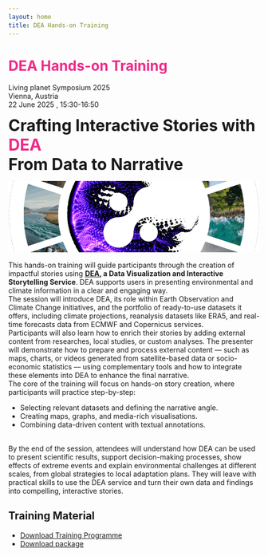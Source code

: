 ```yaml
---
layout: home
title: DEA Hands-on Training
---
```


# <span style="color:#EE2A87">DEA Hands-on Training </span>
Living planet Symposium 2025
<br>
Vienna, Austria
<br>
22 June 2025 , 15:30-16:50


<span style="font-size: 24pt; font-weight: bold;"> Crafting Interactive Stories with <span style="color:#EE2A87">DEA</span>
<br>
From Data to Narrative</span>



![alt text](dea-gallery-crop.png "DEA")


This hands-on training will guide participants through the creation of impactful stories using **[DEA](https://dea.destine.eu/web), a Data Visualization and Interactive Storytelling Service**.
DEA supports users in presenting environmental and climate information in a clear and engaging way.
<br>
The session will introduce DEA, its role within Earth Observation and Climate Change initiatives, and the portfolio of ready-to-use datasets it offers, including climate projections, reanalysis datasets like ERA5, and real-time forecasts data from ECMWF and Copernicus services.
<br>
Participants will also learn how to enrich their stories by adding external content from researches, local studies, or custom analyses. The presenter will demonstrate how to prepare and process external content — such as maps, charts, or videos generated from satellite-based data or socio-economic statistics — using complementary tools and how to integrate these elements into DEA to enhance the final narrative.
<br>
The core of the training will focus on hands-on story creation, where participants will practice step-by-step:
- Selecting relevant datasets and defining the narrative angle.
- Creating maps, graphs, and media-rich visualisations.
- Combining data-driven content with textual annotations.

<br>
By the end of the session, attendees will understand how DEA can be used to present scientific results, support decision-making processes, show effects of extreme events and explain environmental challenges at different scales, from global strategies to local adaptation plans. They will leave with practical skills to use the DEA service and turn their own data and findings into compelling, interactive stories.


## Training Material 

- [Download Training Programme](DEA_hands-on_training_programme.pdf)
- [Download package](package.zip)